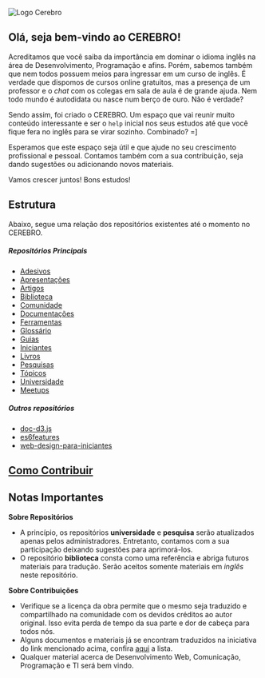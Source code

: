 ![Logo Cerebro](logo-cerebro.jpg "Cerebro")

## Olá, seja bem-vindo ao CEREBRO!

Acreditamos que você saiba da importância em dominar o idioma inglês na área de Desenvolvimento, Programação e afins. Porém, sabemos também que nem todos possuem meios para ingressar em um curso de inglês. É verdade que dispomos de cursos online gratuitos, mas a presença de um professor e o _chat_ com os colegas em sala de aula é de grande ajuda. Nem todo mundo é autodidata ou nasce num berço de ouro. Não é verdade?

Sendo assim, foi criado o CEREBRO. Um espaço que vai reunir muito conteúdo interessante e ser o `help` inicial nos seus estudos até que você fique fera no inglês para se virar sozinho. Combinado? =]

Esperamos que este espaço seja útil e que ajude no seu crescimento profissional e pessoal. Contamos também com a sua contribuição, seja dando sugestões ou adicionando novos materiais.

Vamos crescer juntos! Bons estudos!

## Estrutura

Abaixo, segue uma relação dos repositórios existentes até o momento no CEREBRO.

##### Repositórios Principais

- [Adesivos](https://github.com/cerebrobr/adesivos)
- [Apresentações](https://github.com/cerebrobr/apresentacoes)
- [Artigos](https://github.com/cerebrobr/artigos)
- [Biblioteca](https://github.com/cerebrobr/biblioteca)
- [Comunidade](https://github.com/cerebrobr/comunidade)
- [Documentações](https://github.com/cerebrobr/documentacoes)
- [Ferramentas](https://github.com/cerebrobr/ferramentas)
- [Glossário](https://github.com/cerebrobr/glossario)
- [Guias](https://github.com/cerebrobr/guias)
- [Iniciantes](https://github.com/tableless/iniciantes)
- [Livros](https://github.com/cerebrobr/livros)
- [Pesquisas](https://github.com/cerebrobr/pesquisas)
- [Tópicos](https://github.com/cerebrobr/topicos)
- [Universidade](https://github.com/cerebrobr/universidade)
- [Meetups](https://github.com/cerebrobr/meetups)

##### Outros repositórios

- [doc-d3.js](https://github.com/cerebrobr/doc-d3.js)
- [es6features](https://github.com/cerebrobr/es6features)
- [web-design-para-iniciantes](https://github.com/cerebrobr/web-design-para-iniciantes)

## [Como Contribuir](https://github.com/cerebrobr/cerebro/blob/master/CONTRIBUTING.md)

## Notas Importantes

**Sobre Repositórios**

- A princípio, os repositórios **universidade** e **pesquisa** serão atualizados apenas pelos administradores. Entretanto, contamos com a sua participação deixando sugestões para aprimorá-los.
- O repositório **biblioteca** consta como uma referência e abriga futuros materiais para tradução. Serão aceitos somente materiais em _inglês_ neste repositório.

**Sobre Contribuições**

- Verifique se a licença da obra permite que o mesmo seja traduzido e compartilhado na comunidade com os devidos créditos ao autor original. Isso evita perda de tempo da sua parte e dor de cabeça para todos nós.
- Alguns documentos e materiais já se encontram traduzidos na iniciativa do link mencionado acima, confira [aqui](https://github.com/vhf/free-programming-books/blob/master/free-programming-books-pt_BR.md) a lista.
- Qualquer material acerca de Desenvolvimento Web, Comunicação, Programação e TI será bem vindo.
